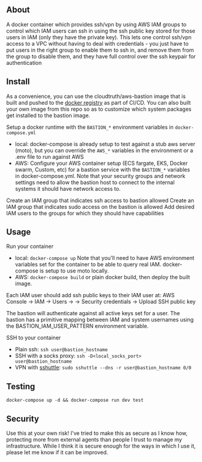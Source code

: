 About
-----

A docker container which provides ssh/vpn by using AWS IAM groups to control
which IAM users can ssh in using the ssh public key stored for those users in
IAM (only they have the private key).  This lets one control ssh/vpn access to a
VPC without having to deal with credentials - you just have to put users in the
right group to enable them to ssh in, and remove them from the group to disable
them, and they have full control over the ssh keypair for authentication

Install
-------

As a convenience, you can use the cloudtruth/aws-bastion image that is built and
pushed to the [docker registry](https://hub.docker.com/r/cloudtruth/aws-bastion)
as part of CI/CD.  You can also built your own image from this repo so as to
customize which system packages get installed to the bastion image.

Setup a docker runtime with the `BASTION_*` environment variables in
`docker-compose.yml`
 * local: docker-compose is already setup to test against a stub aws server (moto),
but you can override the `AWS_*` variables in the environment or a .env file to
run against AWS
 * AWS: Configure your AWS container setup (ECS fargate, EKS, Docker swarm, Custom,
etc) for a bastion service with the `BASTION_*` variables in docker-compose.yml.
Note that your security groups and network settings need to allow the bastion
host to connect to the internal systems it should have network access to.

Create an IAM group that indicates ssh access to bastion allowed
Create an IAM group that indicates sudo access on the bastion is allowed
Add desired IAM users to the groups for which they should have capabilities

Usage
-----

Run your container
 * local: `docker-compose up`  Note that you'll need to have AWS environment
variables set for the container to be able to query real IAM.  docker-compose is
setup to use moto locally.
 * AWS: `docker-compose build` or plain docker build, then deploy the built image.
 
Each IAM user should add ssh public keys to their IAM user at:
AWS Console -> IAM -> Users -> <their user> -> Security credentials -> Upload SSH public key 

The bastion will authenticate against all active keys set for a user.  The
bastion has a primitive mapping between IAM and system usernames using the
BASTION_IAM_USER_PATTERN environment variable.

SSH to your container
 * Plain ssh: `ssh user@bastion_hostname`
 * SSH with a socks proxy: `ssh -D<local_socks_port> user@bastion_hostname`
 * VPN with [sshuttle](https://sshuttle.readthedocs.io/en/stable/): `sudo sshuttle --dns -r user@bastion_hostname 0/0`

Testing
-------

`docker-compose up -d && docker-compose run dev test`

Security
--------

Use this at your own risk!  I've tried to make this as secure as I know how,
protecting more from external agents than people I trust to manage my
infrastructure.  While I think it is secure enough for the ways in which I use
it, please let me know if it can be improved.